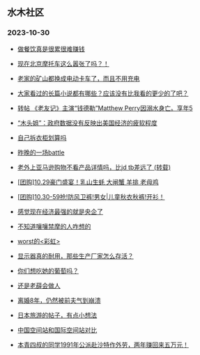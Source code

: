 ## 水木社区 
### 2023-10-30

+ [做餐饮真是很累很难赚钱](https://www.mysmth.net/nForum/article/WorkLife/3427253)

+ [现在北京摩托车这么嚣张了吗？！](https://www.mysmth.net/nForum/article/AutoWorld/1944712464)

+ [老家的矿山都换成电动卡车了，而且不用充电](https://www.mysmth.net/nForum/article/GreenAuto/1395005)

+ [大家看过的长篇小说都有哪些？应该没有比我看的更少的了吧？](https://www.mysmth.net/nForum/article/Tooooold/371405)

+ [转帖 《老友记》主演“钱德勒”Matthew Perry因溺水身亡。享年5](https://www.mysmth.net/nForum/article/OMTV/738948)

+ [“木头姐”：政府数据没有反映出美国经济的疲软程度](https://www.mysmth.net/nForum/article/Stock/10690623)

+ [自己拆衣柜划算吗](https://www.mysmth.net/nForum/article/DigiHome/1244344)

+ [昨晚的一场battle](https://www.mysmth.net/nForum/article/PreUnivEdu/117427)

+ [老外上亚马逊购物不看产品详情吗，比jd tb差远了 (转载)](https://www.mysmth.net/nForum/article/CouponsLife/4457374)

+ [[团购]10.29豪门盛宴！乳山生蚝 大闸蟹 羊排 老母鸡](https://www.mysmth.net/nForum/article/ADAgent_TG/1311480)

+ [[团购]10.30-59抢!防风卫裤!男女|儿童秋衣秋裤!开衫！](https://www.mysmth.net/nForum/article/ADAgent_TG/1311522)

+ [感觉现在经济最强的就是央企了](https://www.mysmth.net/nForum/article/WorkLife/3426308)

+ [不知道嚷嚷禁摩的人咋想的](https://www.mysmth.net/nForum/article/AutoWorld/1944712801)

+ [worst的<彩虹>](https://www.mysmth.net/nForum/article/OldSongs/401457)

+ [显示器真的耐用，那些生产厂家怎么存活？](https://www.mysmth.net/nForum/article/ITExpress/2500450)

+ [你们想吃她的葡萄吗？](https://www.mysmth.net/nForum/article/Single/4587597)

+ [还是老薛会做人](https://www.mysmth.net/nForum/article/QingJiao/831825)

+ [离婚8年，仍然被前夫气到崩溃](https://www.mysmth.net/nForum/article/Divorce/2046069)

+ [日本旅游的帖子，有点小想法](https://www.mysmth.net/nForum/article/Travel/963469)

+ [中国空间站和国际空间站对比](https://www.mysmth.net/nForum/article/Aero/412827)

+ [本青四叔的同学1991年公派赴沙特作外劳，两年赚回来五万元！](https://www.mysmth.net/nForum/article/WorkLife/3427547)

